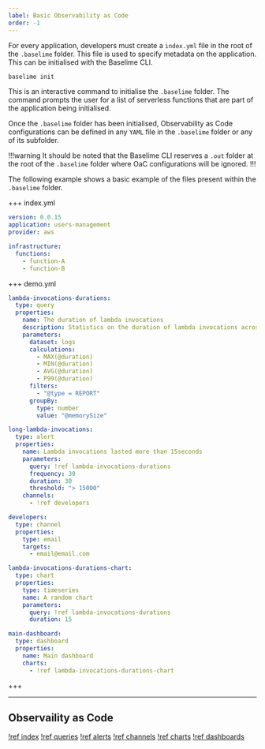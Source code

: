 ```yaml
---
label: Basic Observability as Code
order: -1
---
```


For every application, developers must create a `index.yml` file in the root of the `.baselime` folder. This file is used to specify metadata on the application. This can be initialised with the Baselime CLI.

``` bash # :icon-terminal: terminal
baselime init
```

This is an interactive command to initialise the `.baselime` folder. The command prompts the user for a list of serverless functions that are part of the application being initialised.

Once the `.baselime` folder has been initialised, Observability as Code configurations can be defined in any `YAML` file in the `.baselime` folder or any of its subfolder.

!!!warning 
It should be noted that the Baselime CLI reserves a `.out` folder at the root of the `.baselime` folder where OaC configurations will be ignored.
!!!

The following example shows a basic example of the files present within the `.baselime` folder.

+++ index.yml

```yaml # :icon-code: .baselime/index.yml
version: 0.0.15
application: users-management
provider: aws

infrastructure:
  functions:
    - function-A
    - function-B
```

+++ demo.yml


```yaml # :icon-code: .baselime/demo.yml
lambda-invocations-durations:
  type: query
  properties:
    name: The duration of lambda invocations
    description: Statistics on the duration of lambda invocations across the stack
    parameters:
      dataset: logs
      calculations:
        - MAX(@duration)
        - MIN(@duration)
        - AVG(@duration)
        - P99(@duration)
      filters:
        - "@type = REPORT"
      groupBy:
        type: number
        value: "@memorySize"

long-lambda-invocations:
  type: alert
  properties:
    name: Lambda invocations lasted more than 15seconds
    parameters:
      query: !ref lambda-invocations-durations
      frequency: 30
      duration: 30
      threshold: "> 15000"
    channels:
      - !ref developers

developers:
  type: channel
  properties:
    type: email
    targets:
      - email@email.com

lambda-invocations-durations-chart:
  type: chart
  properties:
    type: timeseries
    name: A random chart
    parameters:
      query: !ref lambda-invocations-durations
      duration: 15

main-dashboard:
  type: dashboard
  properties:
    name: Main dashboard
    charts:
      - !ref lambda-invocations-durations-chart

```

+++

---
## Observaility as Code

[!ref index](./reference/root.md)
[!ref queries](./reference/queries.md)
[!ref alerts](./reference/alerts.md)
[!ref channels](./reference/channels.md)
[!ref charts](./reference/charts.md)
[!ref dashboards](./reference/dashboards.md)
